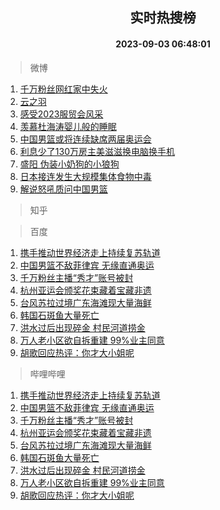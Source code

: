 <div align="center"><h2>实时热搜榜</h2><h4>2023-09-03 06:48:01</h4></div>

> 微博  

1. [千万粉丝网红家中失火](https://s.weibo.com/weibo?q=%23%E5%8D%83%E4%B8%87%E7%B2%89%E4%B8%9D%E7%BD%91%E7%BA%A2%E5%AE%B6%E4%B8%AD%E5%A4%B1%E7%81%AB%23&t=31&band_rank=1&Refer=top)<br />
2. [云之羽](https://s.weibo.com/weibo?q=%E4%BA%91%E4%B9%8B%E7%BE%BD&t=31&band_rank=2&Refer=top)<br />
3. [感受2023服贸会风采](https://s.weibo.com/weibo?q=%23%E6%84%9F%E5%8F%972023%E6%9C%8D%E8%B4%B8%E4%BC%9A%E9%A3%8E%E9%87%87%23&t=31&band_rank=3&Refer=top)<br />
4. [羡慕杜海涛婴儿般的睡眠](https://s.weibo.com/weibo?q=%23%E7%BE%A1%E6%85%95%E6%9D%9C%E6%B5%B7%E6%B6%9B%E5%A9%B4%E5%84%BF%E8%88%AC%E7%9A%84%E7%9D%A1%E7%9C%A0%23&t=31&band_rank=4&Refer=top)<br />
5. [中国男篮或将连续缺席两届奥运会](https://s.weibo.com/weibo?q=%23%E4%B8%AD%E5%9B%BD%E7%94%B7%E7%AF%AE%E6%88%96%E5%B0%86%E8%BF%9E%E7%BB%AD%E7%BC%BA%E5%B8%AD%E4%B8%A4%E5%B1%8A%E5%A5%A5%E8%BF%90%E4%BC%9A%23&t=31&band_rank=5&Refer=top)<br />
6. [利息少了130万房主美滋滋换电脑换手机](https://s.weibo.com/weibo?q=%23%E5%88%A9%E6%81%AF%E5%B0%91%E4%BA%86130%E4%B8%87%E6%88%BF%E4%B8%BB%E7%BE%8E%E6%BB%8B%E6%BB%8B%E6%8D%A2%E7%94%B5%E8%84%91%E6%8D%A2%E6%89%8B%E6%9C%BA%23&t=31&band_rank=6&Refer=top)<br />
7. [盛阳 伪装小奶狗的小狼狗](https://s.weibo.com/weibo?q=%E7%9B%9B%E9%98%B3%20%E4%BC%AA%E8%A3%85%E5%B0%8F%E5%A5%B6%E7%8B%97%E7%9A%84%E5%B0%8F%E7%8B%BC%E7%8B%97&t=31&band_rank=7&Refer=top)<br />
8. [日本接连发生大规模集体食物中毒](https://s.weibo.com/weibo?q=%23%E6%97%A5%E6%9C%AC%E6%8E%A5%E8%BF%9E%E5%8F%91%E7%94%9F%E5%A4%A7%E8%A7%84%E6%A8%A1%E9%9B%86%E4%BD%93%E9%A3%9F%E7%89%A9%E4%B8%AD%E6%AF%92%23&t=31&band_rank=8&Refer=top)<br />
9. [解说怒吼质问中国男篮](https://s.weibo.com/weibo?q=%23%E8%A7%A3%E8%AF%B4%E6%80%92%E5%90%BC%E8%B4%A8%E9%97%AE%E4%B8%AD%E5%9B%BD%E7%94%B7%E7%AF%AE%23&t=31&band_rank=9&Refer=top)<br />

> 知乎  


> 百度  

1. [携手推动世界经济走上持续复苏轨道](https://www.baidu.com/s?wd=%E6%90%BA%E6%89%8B%E6%8E%A8%E5%8A%A8%E4%B8%96%E7%95%8C%E7%BB%8F%E6%B5%8E%E8%B5%B0%E4%B8%8A%E6%8C%81%E7%BB%AD%E5%A4%8D%E8%8B%8F%E8%BD%A8%E9%81%93&sa=fyb_news&rsv_dl=fyb_news)<br />
2. [中国男篮不敌菲律宾 无缘直通奥运](https://www.baidu.com/s?wd=%E4%B8%AD%E5%9B%BD%E7%94%B7%E7%AF%AE%E4%B8%8D%E6%95%8C%E8%8F%B2%E5%BE%8B%E5%AE%BE+%E6%97%A0%E7%BC%98%E7%9B%B4%E9%80%9A%E5%A5%A5%E8%BF%90&sa=fyb_news&rsv_dl=fyb_news)<br />
3. [千万粉丝主播“秀才”账号被封](https://www.baidu.com/s?wd=%E5%8D%83%E4%B8%87%E7%B2%89%E4%B8%9D%E4%B8%BB%E6%92%AD%E2%80%9C%E7%A7%80%E6%89%8D%E2%80%9D%E8%B4%A6%E5%8F%B7%E8%A2%AB%E5%B0%81&sa=fyb_news&rsv_dl=fyb_news)<br />
4. [杭州亚运会颁奖花束藏着宝藏非遗](https://www.baidu.com/s?wd=%E6%9D%AD%E5%B7%9E%E4%BA%9A%E8%BF%90%E4%BC%9A%E9%A2%81%E5%A5%96%E8%8A%B1%E6%9D%9F%E8%97%8F%E7%9D%80%E5%AE%9D%E8%97%8F%E9%9D%9E%E9%81%97&sa=fyb_news&rsv_dl=fyb_news)<br />
5. [台风苏拉过境广东海滩现大量海鲜](https://www.baidu.com/s?wd=%E5%8F%B0%E9%A3%8E%E8%8B%8F%E6%8B%89%E8%BF%87%E5%A2%83%E5%B9%BF%E4%B8%9C%E6%B5%B7%E6%BB%A9%E7%8E%B0%E5%A4%A7%E9%87%8F%E6%B5%B7%E9%B2%9C&sa=fyb_news&rsv_dl=fyb_news)<br />
6. [韩国石斑鱼大量死亡](https://www.baidu.com/s?wd=%E9%9F%A9%E5%9B%BD%E7%9F%B3%E6%96%91%E9%B1%BC%E5%A4%A7%E9%87%8F%E6%AD%BB%E4%BA%A1&sa=fyb_news&rsv_dl=fyb_news)<br />
7. [洪水过后出现碎金 村民河道捞金](https://www.baidu.com/s?wd=%E6%B4%AA%E6%B0%B4%E8%BF%87%E5%90%8E%E5%87%BA%E7%8E%B0%E7%A2%8E%E9%87%91+%E6%9D%91%E6%B0%91%E6%B2%B3%E9%81%93%E6%8D%9E%E9%87%91&sa=fyb_news&rsv_dl=fyb_news)<br />
8. [万人老小区欲自拆重建 99%业主同意](https://www.baidu.com/s?wd=%E4%B8%87%E4%BA%BA%E8%80%81%E5%B0%8F%E5%8C%BA%E6%AC%B2%E8%87%AA%E6%8B%86%E9%87%8D%E5%BB%BA+99%25%E4%B8%9A%E4%B8%BB%E5%90%8C%E6%84%8F&sa=fyb_news&rsv_dl=fyb_news)<br />
9. [胡歌回应热评：你才大小姐呢](https://www.baidu.com/s?wd=%E8%83%A1%E6%AD%8C%E5%9B%9E%E5%BA%94%E7%83%AD%E8%AF%84%EF%BC%9A%E4%BD%A0%E6%89%8D%E5%A4%A7%E5%B0%8F%E5%A7%90%E5%91%A2&sa=fyb_news&rsv_dl=fyb_news)<br />

> 哔哩哔哩  

1. [携手推动世界经济走上持续复苏轨道](https://www.baidu.com/s?wd=%E6%90%BA%E6%89%8B%E6%8E%A8%E5%8A%A8%E4%B8%96%E7%95%8C%E7%BB%8F%E6%B5%8E%E8%B5%B0%E4%B8%8A%E6%8C%81%E7%BB%AD%E5%A4%8D%E8%8B%8F%E8%BD%A8%E9%81%93&sa=fyb_news&rsv_dl=fyb_news)<br />
2. [中国男篮不敌菲律宾 无缘直通奥运](https://www.baidu.com/s?wd=%E4%B8%AD%E5%9B%BD%E7%94%B7%E7%AF%AE%E4%B8%8D%E6%95%8C%E8%8F%B2%E5%BE%8B%E5%AE%BE+%E6%97%A0%E7%BC%98%E7%9B%B4%E9%80%9A%E5%A5%A5%E8%BF%90&sa=fyb_news&rsv_dl=fyb_news)<br />
3. [千万粉丝主播“秀才”账号被封](https://www.baidu.com/s?wd=%E5%8D%83%E4%B8%87%E7%B2%89%E4%B8%9D%E4%B8%BB%E6%92%AD%E2%80%9C%E7%A7%80%E6%89%8D%E2%80%9D%E8%B4%A6%E5%8F%B7%E8%A2%AB%E5%B0%81&sa=fyb_news&rsv_dl=fyb_news)<br />
4. [杭州亚运会颁奖花束藏着宝藏非遗](https://www.baidu.com/s?wd=%E6%9D%AD%E5%B7%9E%E4%BA%9A%E8%BF%90%E4%BC%9A%E9%A2%81%E5%A5%96%E8%8A%B1%E6%9D%9F%E8%97%8F%E7%9D%80%E5%AE%9D%E8%97%8F%E9%9D%9E%E9%81%97&sa=fyb_news&rsv_dl=fyb_news)<br />
5. [台风苏拉过境广东海滩现大量海鲜](https://www.baidu.com/s?wd=%E5%8F%B0%E9%A3%8E%E8%8B%8F%E6%8B%89%E8%BF%87%E5%A2%83%E5%B9%BF%E4%B8%9C%E6%B5%B7%E6%BB%A9%E7%8E%B0%E5%A4%A7%E9%87%8F%E6%B5%B7%E9%B2%9C&sa=fyb_news&rsv_dl=fyb_news)<br />
6. [韩国石斑鱼大量死亡](https://www.baidu.com/s?wd=%E9%9F%A9%E5%9B%BD%E7%9F%B3%E6%96%91%E9%B1%BC%E5%A4%A7%E9%87%8F%E6%AD%BB%E4%BA%A1&sa=fyb_news&rsv_dl=fyb_news)<br />
7. [洪水过后出现碎金 村民河道捞金](https://www.baidu.com/s?wd=%E6%B4%AA%E6%B0%B4%E8%BF%87%E5%90%8E%E5%87%BA%E7%8E%B0%E7%A2%8E%E9%87%91+%E6%9D%91%E6%B0%91%E6%B2%B3%E9%81%93%E6%8D%9E%E9%87%91&sa=fyb_news&rsv_dl=fyb_news)<br />
8. [万人老小区欲自拆重建 99%业主同意](https://www.baidu.com/s?wd=%E4%B8%87%E4%BA%BA%E8%80%81%E5%B0%8F%E5%8C%BA%E6%AC%B2%E8%87%AA%E6%8B%86%E9%87%8D%E5%BB%BA+99%25%E4%B8%9A%E4%B8%BB%E5%90%8C%E6%84%8F&sa=fyb_news&rsv_dl=fyb_news)<br />
9. [胡歌回应热评：你才大小姐呢](https://www.baidu.com/s?wd=%E8%83%A1%E6%AD%8C%E5%9B%9E%E5%BA%94%E7%83%AD%E8%AF%84%EF%BC%9A%E4%BD%A0%E6%89%8D%E5%A4%A7%E5%B0%8F%E5%A7%90%E5%91%A2&sa=fyb_news&rsv_dl=fyb_news)<br />
